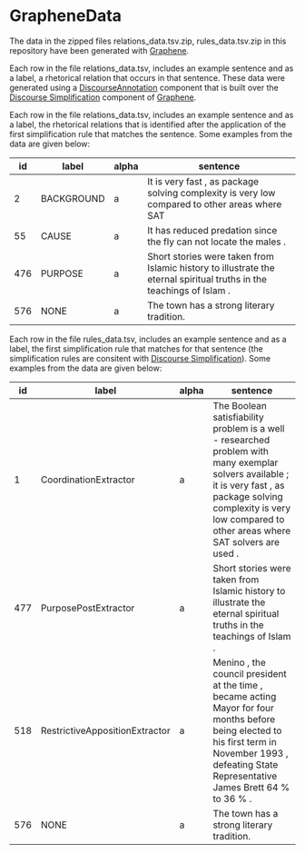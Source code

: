 # GrapheneData
The data in the zipped files relations_data.tsv.zip, rules_data.tsv.zip in this repository have been generated with [Graphene](https://github.com/Lambda-3/Graphene). 

Each row in the file relations_data.tsv, includes an example sentence and as a label, a rhetorical relation that occurs in that sentence. These data were generated using a [DiscourseAnnotation](https://github.com/kkatsamaktsis/DiscourseAnnotation) component that is built over the [Discourse Simplification](https://github.com/Lambda-3/DiscourseSimplification) component of [Graphene](https://github.com/Lambda-3/Graphene). 

Each row in the file relations_data.tsv, includes an example sentence and as a label, the rhetorical relations that is identified after the application of the first simplification rule that matches the sentence. Some examples from the data are given below:

| id | label | alpha | sentence |
| ------------- | ------------- | ------------- | -------------------------- |
| 2 | BACKGROUND | a | It is very fast , as package solving complexity is very low compared to other areas where SAT |solvers are used . |
| 55 | CAUSE | a | It has reduced predation since the fly can not locate the males . |
| 476 | PURPOSE | a | Short stories were taken from Islamic history to illustrate the eternal spiritual truths in the teachings of Islam .
| 576 | NONE | a | The town has a strong literary tradition.

Each row in the file rules_data.tsv, includes an example sentence and as a label, the first simplification rule that matches for that sentence (the simplification rules are consitent with [Discourse Simplification](https://github.com/Lambda-3/DiscourseSimplification)). Some examples from the data are given below:

| id | label | alpha | sentence |
| ------------- | ------------- | ------------- | -------------------------- |
| 1 | CoordinationExtractor | a | The Boolean satisfiability problem is a well - researched problem with many exemplar solvers available ; it is very fast , as package solving complexity is very low compared to other areas where SAT solvers are used . |
| 477 | PurposePostExtractor | a | Short stories were taken from Islamic history to illustrate the eternal spiritual truths in the teachings of Islam . |
| 518 | RestrictiveAppositionExtractor | a | Menino , the council president at the time , became acting Mayor for four months before being elected to his first term in November 1993 , defeating State Representative James Brett 64 % to 36 % . |
| 576 | NONE | a | The town has a strong literary tradition.
